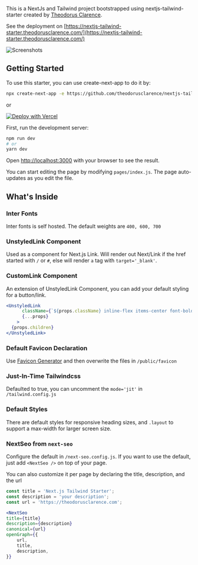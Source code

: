 This is a NextJs and Tailwind project bootstrapped using nextjs-tailwind-starter created by [Theodorus Clarence](https://github.com/theodorusclarence/nextjs-tailwind-starter).

See the deployment on [https://nextjs-tailwind-starter.theodorusclarence.com/](https://nextjs-tailwind-starter.theodorusclarence.com/)

![Screenshots](https://www.site-shot.com/cached_image/3aslTKJcEeuO5AJCrBEAAg)

## Getting Started

To use this starter, you can use create-next-app to do it by:
```bash
npx create-next-app -e https://github.com/theodorusclarence/nextjs-tailwind-starter project-name
```

or

[![Deploy with Vercel](https://vercel.com/button)](https://vercel.com/new/git/external?repository-url=https%3A%2F%2Fgithub.com%2Ftheodorusclarence%2Fnextjs-tailwind-starter)

First, run the development server:

```bash
npm run dev
# or
yarn dev
```

Open [http://localhost:3000](http://localhost:3000) with your browser to see the result.

You can start editing the page by modifying `pages/index.js`. The page auto-updates as you edit the file.

## What's Inside

### Inter Fonts

Inter fonts is self hosted. The default weights are `400, 600, 700`

### UnstyledLink Component
Used as a component for Next.js Link. Will render out Next/Link if the href started with `/` or `#`, else will render `a` tag with `target='_blank'`.

### CustomLink Component
An extension of UnstyledLink Component, you can add your default styling for a button/link.
```jsx
<UnstyledLink
      className={`${props.className} inline-flex items-center font-bold hover:text-primary-400`}
      {...props}
    >
  {props.children}
</UnstyledLink>
```

### Default Favicon Declaration
Use [Favicon Generator](https://www.favicon-generator.org/) and then overwrite the files in `/public/favicon`

### Just-In-Time Tailwindcss
Defaulted to true, you can uncomment the `mode='jit'` in `/tailwind.config.js`

### Default Styles
There are default styles for responsive heading sizes, and `.layout` to support a max-width for larger screen size.

### NextSeo from `next-seo`
Configure the default in `/next-seo.config.js`. If you want to use the default, just add `<NextSeo />` on top of your page.

You can also customize it per page by declaring the title, description, and the url
```jsx
const title = 'Next.js Tailwind Starter';
const description = 'your description';
const url = 'https://theodorusclarence.com';

<NextSeo
title={title}
description={description}
canonical={url}
openGraph={{
    url,
    title,
    description,
}}
```